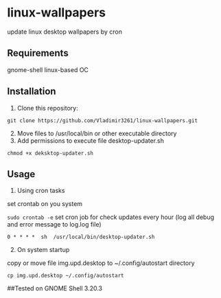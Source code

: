 # linux-wallpapers
update linux desktop wallpapers by cron
## Requirements
gnome-shell
linux-based OC
## Installation
1. Clone this repository:


``git clone https://github.com/Vladimir3261/linux-wallpapers.git``

2. Move files to /usr/local/bin or other executable directory
3. Add permissions to execute file desktop-updater.sh

``chmod +x deksktop-updater.sh``

## Usage
1. Using cron tasks

set crontab on you system


``sudo crontab -e``
set cron job for check updates every hour (log all debug and error message to log.log file)


``0 * * * *  sh  /usr/local/bin/desktop-updater.sh``

2. On system startup

copy or move file img.upd.desktop to ~/.config/autostart directory


``cp img.upd.desktop ~/.config/autostart``


##Tested on GNOME Shell 3.20.3